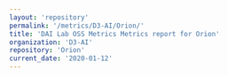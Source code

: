 ```yaml
---
layout: 'repository'
permalink: '/metrics/D3-AI/Orion/'
title: 'DAI Lab OSS Metrics Metrics report for Orion'
organization: 'D3-AI'
repository: 'Orion'
current_date: '2020-01-12'
---
```

